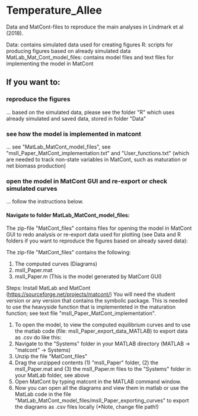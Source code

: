 # Temperature_Allee
Data and MatCont-files to reproduce the main analyses in Lindmark et al (2018).

Data: contains simulated data used for creating figures
R: scripts for producing figures based on already simulated data
MatLab_Mat_Cont_model_files: contains model files and text files for implementing the model in MatCont


## If you want to:
### reproduce the figures 
... based on the simulated data, please see the folder "R" which uses already simulated and saved data, stored in folder "Data"

### see how the model is implemented in matcont
... see "MatLab_MatCont_model_files", see "msII_Paper_MatCont_implementation.txt" and "User_functions.txt" (which are needed to track non-state variables in MatCont, such as maturation or net biomass production)

### open the model in MatCont GUI and re-export or check simulated curves
... follow the instructions below.

#### Navigate to folder MatLab_MatCont_model_files:
The zip-file "MatCont_files" contains files for opening the model in MatCont GUI to redo analysis or re-export data used for plotting (see Data and R folders if you want to reproduce the figures based on already saved data):

The zip-file "MatCont_files" contains the following:
1) The computed curves (Diagrams)
2) msII_Paper.mat
3) msII_Paper.m (This is the model generated by MatCont GUI)

Steps:
Install MatLab and MatCont (https://sourceforge.net/projects/matcont/)
You will need the student version or any version that contains the symbolic package. This is needed to use the heavyside function that is implementeted in the maturation function; see text file "msII_Paper_MatCont_implementation".

1. To open the model, to view the computed equilibrium curves and to use the matlab code (file: msII_Paper_export_data_MATLAB) to export data as .csv do like this: 
2. Navigate to the "Systems" folder in your MATLAB directory (MATLAB -> "matcont" -> Systems) 
3. Unzip the file "MatCont_files"
4. Drag the unzipped contents (1) "msII_Paper" folder, (2) the msII_Paper.mat and (3) the msII_Paper.m files to the "Systems" folder in your MatLab folder, see above
5. Open MatCont by typing matcont in the MATLAB command window.
6. Now you can open all the diagrams and view them in matlab or use the MatLab code in the file "MatLab_MatCont_model_files/msII_Paper_exporting_curves" to export the diagrams as .csv files locally (*Note, change file path!)
